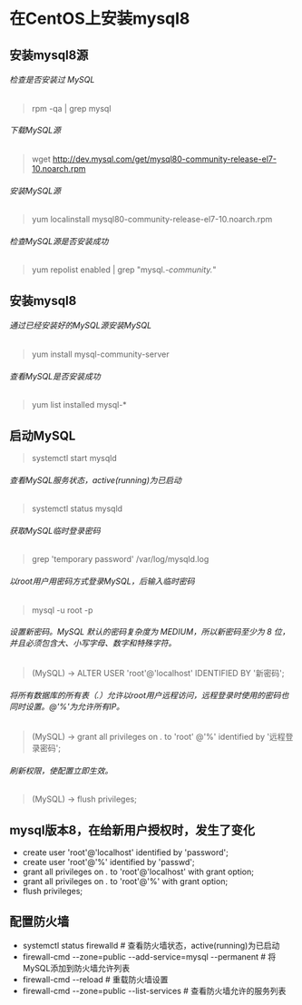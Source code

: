 # 在CentOS上安装mysql8

## 安装mysql8源
###### 检查是否安装过 MySQL
> rpm -qa | grep mysql
###### 下载MySQL源
> wget http://dev.mysql.com/get/mysql80-community-release-el7-10.noarch.rpm
###### 安装MySQL源
> yum localinstall mysql80-community-release-el7-10.noarch.rpm
###### 检查MySQL源是否安装成功
> yum repolist enabled | grep "mysql.*-community.*"

## 安装mysql8
###### 通过已经安装好的MySQL源安装MySQL
> yum install mysql-community-server
###### 查看MySQL是否安装成功
> yum list installed mysql-*

## 启动MySQL
> systemctl start mysqld
###### 查看MySQL服务状态，active(running)为已启动 
> systemctl status mysqld
###### 获取MySQL临时登录密码 
> grep 'temporary password' /var/log/mysqld.log
###### 以root用户用密码方式登录MySQL，后输入临时密码
> mysql -u root -p 
###### 设置新密码。MySQL 默认的密码复杂度为 MEDIUM，所以新密码至少为 8 位，并且必须包含大、小写字母、数字和特殊字符。
> (MySQL) -> ALTER USER 'root'@'localhost' IDENTIFIED BY '新密码'; 
###### 将所有数据库的所有表（*.*）允许以root用户远程访问，远程登录时使用的密码也同时设置。@'%'为允许所有IP。
> (MySQL) -> grant all privileges on *.* to 'root' @'%' identified by '远程登录密码'; 
###### 刷新权限，使配置立即生效。
> (MySQL) -> flush privileges; 

## mysql版本8，在给新用户授权时，发生了变化
- create user 'root'@'localhost' identified by  'password';
- create user 'root'@'%' identified by 'passwd';
- grant all privileges on *.* to 'root'@'localhost' with grant option;
- grant all privileges on *.* to 'root'@'%' with grant option;
- flush privileges;

## 配置防火墙
- systemctl status firewalld # 查看防火墙状态，active(running)为已启动
- firewall-cmd --zone=public --add-service=mysql --permanent # 将MySQL添加到防火墙允许列表
- firewall-cmd --reload # 重载防火墙设置
- firewall-cmd --zone=public --list-services # 查看防火墙允许的服务列表